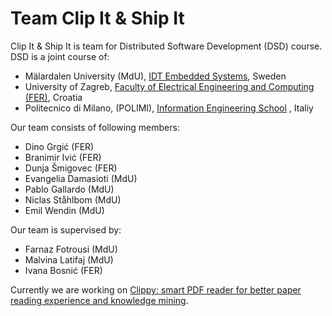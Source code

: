 # Team Clip It & Ship It

Clip It & Ship It is team for Distributed Software Development (DSD) course. DSD is a joint course of:

- Mälardalen University (MdU), [IDT Embedded Systems](http://www.es.mdh.se), Sweden
- University of Zagreb, [Faculty of Electrical Engineering and Computing (FER)](https://www.fer.unizg.hr/?), Croatia
- Politecnico di Milano, (POLIMI), [Information Engineering School](http://deepse.dei.polimi.it) , Italiy

Our team consists of following members:
- Dino Grgić (FER)
- Branimir Ivić (FER)
- Dunja Šmigovec (FER)
- Evangelia Damasioti (MdU)
- Pablo Gallardo (MdU)
- Niclas Ståhlbom (MdU)
- Emil Wendin (MdU)

Our team is supervised by:
- Farnaz Fotrousi (MdU)
- Malvina Latifaj (MdU)
- Ivana Bosnić (FER)

Currently we are working on [Clippy: smart PDF reader for better paper reading experience and knowledge mining](https://conf.researchr.org/track/icse-2023/icse-2023-score-2023#clippy:-smart-pdf-reader-for-better-paper-reading-experience-and-knowledge-mining).
